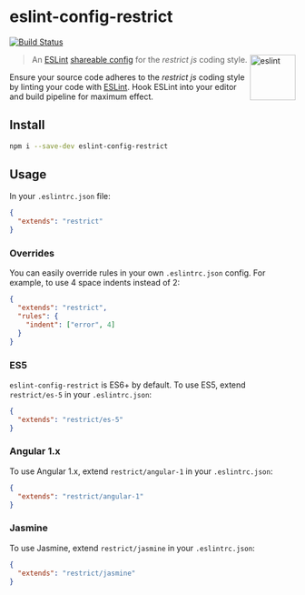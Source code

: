 # eslint-config-restrict

[![Build Status](https://travis-ci.org/thiagogarbazza/eslint-config-restrict.svg?branch=0.0.7)](https://travis-ci.org/thiagogarbazza/eslint-config-restrict)


[<img src="http://eslint.org/img/logo.svg" width="80" align="right" alt="eslint">](http://eslint.org)

> An [ESLint] [shareable config] for the _restrict js_ coding style.

Ensure your source code adheres to the _restrict js_ coding style by linting
your code with [ESLint]. Hook ESLint into your editor and build pipeline for
maximum effect.

## Install
```sh
npm i --save-dev eslint-config-restrict
```

## Usage
In your `.eslintrc.json` file:
```json
{
  "extends": "restrict"
}
```

### Overrides
You can easily override rules in your own `.eslintrc.json` config. For example,
to use 4 space indents instead of 2:
```json
{
  "extends": "restrict",
  "rules": {
    "indent": ["error", 4]
  }
}
```

### ES5
`eslint-config-restrict` is ES6+ by default. To use ES5, extend `restrict/es-5`
in your `.eslintrc.json`:
```json
{
  "extends": "restrict/es-5"
}
```

### Angular 1.x
To use Angular 1.x, extend `restrict/angular-1` in your `.eslintrc.json`:

```json
{
  "extends": "restrict/angular-1"
}
```

### Jasmine
To use Jasmine, extend `restrict/jasmine` in your `.eslintrc.json`:
```json
{
  "extends": "restrict/jasmine"
}
```

[ESLint]: http://eslint.org/
[ESLint rules]: http://eslint.org/docs/rules/
[shareable config]: http://eslint.org/docs/developer-guide/shareable-configs.html
[awesome-eslint]: https://github.com/dustinspecker/awesome-eslint
